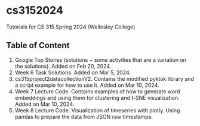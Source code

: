 # cs3152024
Tutorials for CS 315 Spring 2024 (Wellesley College)

## Table of Content

1. Google Top Stories (solutions + some activities that are a variation on the solutions). Added on Feb 20, 2024.
2. Week 6 Task Solutions. Added on Mar 5, 2024.
3. cs315project2datacollectionV2. Contains the modified pyktok library and a script example for how to use it. Added on Mar 10, 2024.
4. Week 7 Lecture Code. Contains examples of how to generate word embeddings and using them for clustering and t-SNE visualization. Added on Mar 10, 2024.
5. Week 8 Lecture Code. Visualization of timeseries with plotly. Using pandas to prepare the data from JSON raw timestamps.